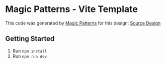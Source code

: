 # Magic Patterns - Vite Template

This code was generated by [Magic Patterns](https://magicpatterns.com) for this design: [Source Design](https://www.magicpatterns.com/c/dzha1wdpq3lvfvtxdlc7st)

## Getting Started

1. Run `npm install`
2. Run `npm run dev`
